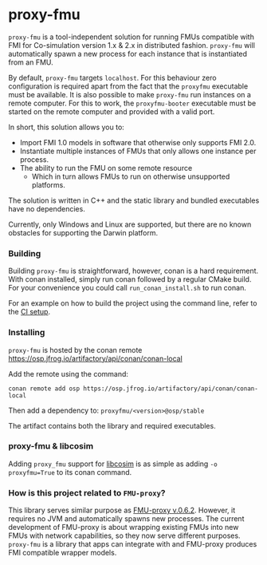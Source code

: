 # proxy-fmu

`proxy-fmu` is a tool-independent solution for running FMUs compatible with FMI for Co-simulation version 1.x & 2.x in distributed fashion.
`proxy-fmu` will automatically spawn a new process for each instance that is instantiated from an FMU.

By default, `proxy-fmu` targets `localhost`. For this behaviour zero configuration is required apart from the fact that the `proxyfmu` executable must be available.
It is also possible to make `proxy-fmu` run instances on a remote computer. For this to work, the `proxyfmu-booter` executable must be started on the remote computer and provided with a valid port.

In short, this solution allows you to:
* Import FMI 1.0 models in software that otherwise only supports FMI 2.0.
* Instantiate multiple instances of FMUs that only allows one instance per process.
* The ability to run the FMU on some remote resource
    * Which in turn allows FMUs to run on otherwise unsupported platforms.

The solution is written in C++ and the static library and bundled executables have no dependencies.

Currently, only Windows and Linux are supported, but there are no known obstacles for supporting the Darwin platform.

### Building

Building `proxy-fmu` is straightforward, however, conan is a hard requirement.
With conan installed, simply run conan followed by a regular CMake build.
For your convenience you could call `run_conan_install.sh` to run conan.

For an example on how to build the project using the command line, refer to the [CI setup](https://github.com/open-simulation-platform/proxy-fmu/blob/master/.github/workflows/build.yml).


### Installing

`proxy-fmu` is hosted by the conan remote https://osp.jfrog.io/artifactory/api/conan/conan-local

Add the remote using the command:
```
conan remote add osp https://osp.jfrog.io/artifactory/api/conan/conan-local
```

Then add a dependency to: `proxyfmu/<version>@osp/stable`

The artifact contains both the library and required executables.

### proxy-fmu & libcosim

Adding `proxy_fmu` support for [libcosim](https://github.com/open-simulation-platform/libcosim/blob/master/conanfile.py) is as simple as adding `-o proxyfmu=True` to its conan command.


### How is this project related to `FMU-proxy`?

This library serves similar purpose as [FMU-proxy v.0.6.2](https://github.com/NTNU-IHB/FMU-proxy/releases/tag/v0.6.2). 
However, it requires no JVM and automatically spawns new processes.
The current development of FMU-proxy is about wrapping existing FMUs into new FMUs with network capabilities, so they now serve different purposes. `proxy-fmu` is a library that apps can integrate with and FMU-proxy produces FMI compatible wrapper models.
